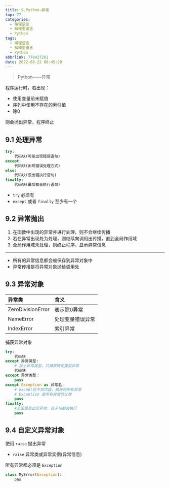 ```yaml
---
title: 9.Python-异常
top: 77
categories:
  - 编程语言
  - 解释型语言
  - Python
tags:
  - 编程语言
  - 解释型语言
  - Python
abbrlink: 770427281
date: 2022-08-22 08:45:20
---
```


> Python——异常

程序运行时，若出现：

- 使用变量前未赋值
- 序列中使用不存在的索引值
- 除0

则会抛出异常，程序终止

<!--more-->

## 9.1 处理异常

```python
try:
	代码块(可能出现错误语句)
except:
	代码块(出现错误处理方式)
else:
	代码块(没出错执行语句)
finally:
	代码块(最后都会执行语句)
```

- `try` 必须有
- `except` 或者 `finally` 至少有一个

## 9.2 异常抛出

1. 在函数中出现的异常并进行处理，则不会继续传播
2. 若在异常出现处为处理，则继续向调用出传播，直到全局作用域
3. 全局作用域未处理，则终止程序，显示异常信息

---

- 所有的异常信息都会被保存到异常对象中
- 异常传播是将异常对象抛给调用处

## 9.3 异常对象

| 异常类            | 含义             |
| :---------------- | :--------------- |
| ZeroDivisionError | 表示除0异常      |
| NameError         | 处理变量错误异常 |
| IndexError        | 索引异常         |

捕获异常对象

```python
try:
	代码块
except 异常类型:
	# 加上异常类型，只捕获特定类型异常
	代码块
except 异常类型：
	pass
except Exception as 异常名:
	# except后不加内容，捕获到所有异常
    # Exception 是所有异常的父类
	pass
finally:
	#无论是否出现异常，该子句都会执行
	pass
```

## 9.4 自定义异常对象

使用 `raise` 抛出异常

- `raise` 异常类或异常实例(异常信息)

所有异常都必须是 `Exception`

```python
class MyError(Exception):
    pas
```

